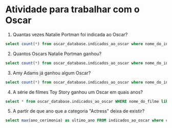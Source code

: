 # Atividade para trabalhar com o Oscar
1. Quantas vezes Natalie Portman foi indicada ao Oscar?
```sql
select count(*) from oscar_database.indicados_ao_oscar where nome_do_indicado = "Natalie Portman";
```

2. Quantos Oscars Natalie Portman ganhou?
```sql
select count(*) from oscar_database.indicados_ao_oscar where nome_do_indicado = "Natalie Portman" and vencedor = 'true';
```

3. Amy Adams já ganhou algum Oscar?
```sql
select count(*) from oscar_database.indicados_ao_oscar where nome_do_indicado = "Amy Adams" and vencedor = 'true';
```

4. A série de filmes Toy Story ganhou um Oscar em quais anos?
```sql
select * from oscar_database.indicados_ao_oscar WHERE nome_do_filme like '%Toy Story%';
```

5. A partir de que ano que a categoria "Actress" deixa de existir?
```sql
select max(ano_cerimonia) as ultimo_ano FROM indicados_ao_oscar where categoria = 'Actress';
```
